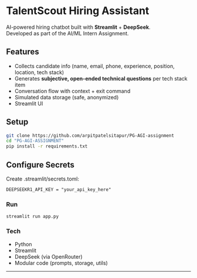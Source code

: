 # TalentScout Hiring Assistant 

AI-powered hiring chatbot built with **Streamlit** + **DeepSeek**.  
Developed as part of the AI/ML Intern Assignment.

## Features
- Collects candidate info (name, email, phone, experience, position, location, tech stack)
- Generates **subjective, open-ended technical questions** per tech stack item
- Conversation flow with context + exit command
- Simulated data storage (safe, anonymized)
- Streamlit UI

## Setup
```bash
git clone https://github.com/arpitpatelsitapur/PG-AGI-assignment
cd "PG-AGI-ASSIGNMENT"
pip install -r requirements.txt
```

## Configure Secrets
Create .streamlit/secrets.toml:
```
DEEPSEEKR1_API_KEY = "your_api_key_here"
```
### Run
```
streamlit run app.py
```

### Tech
- Python
- Streamlit
- DeepSeek (via OpenRouter)
- Modular code (prompts, storage, utils)
---
